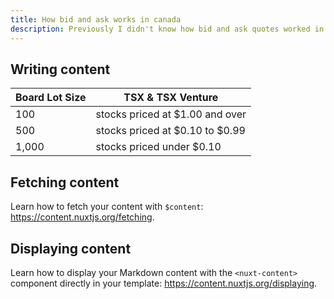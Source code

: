 ```yaml
---
title: How bid and ask works in canada
description: Previously I didn't know how bid and ask quotes worked in canada
---
```


## Writing content

| Board Lot Size      |      TSX & TSX Venture          |
|---------------------|---------------------------------|
| 100                 | stocks priced at $1.00 and over |
| 500                 | stocks priced at $0.10 to $0.99 |
| 1,000               | stocks priced under $0.10       |

## Fetching content

Learn how to fetch your content with `$content`: https://content.nuxtjs.org/fetching.

## Displaying content

Learn how to display your Markdown content with the `<nuxt-content>` component directly in your template: https://content.nuxtjs.org/displaying.